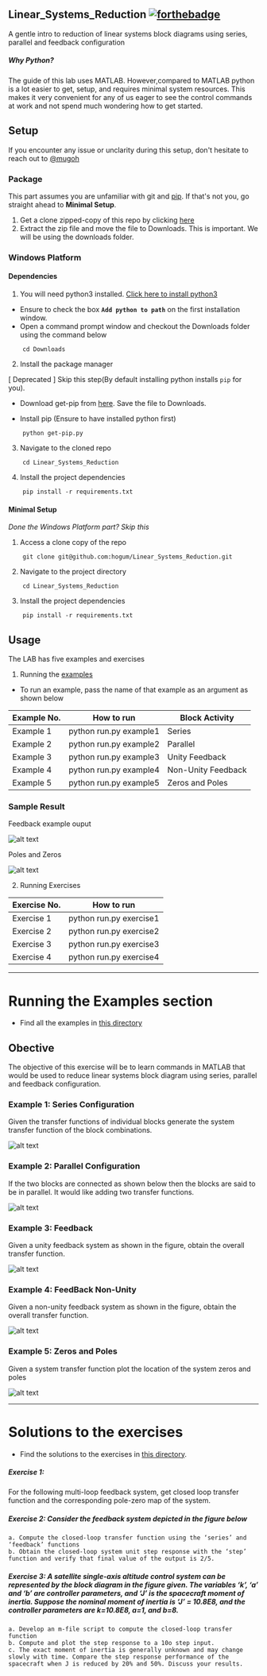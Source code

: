 ## Linear_Systems_Reduction  [![forthebadge](https://forthebadge.com/images/badges/makes-people-smile.svg)](https://forthebadge.com)
A gentle intro to reduction of linear systems block diagrams using series, parallel and feedback configuration

##### Why Python?
The guide of this lab uses MATLAB. However,compared to MATLAB python is a lot easier to get, setup, and requires minimal system resources.
This makes it very convenient for any of us eager to see the control commands at work and not spend much wondering how to get started.


## Setup
If you encounter any issue or unclarity during this setup, don't hesitate to reach out to [@mugoh](https://github.com/hogum)

### Package
This part assumes you are unfamiliar with git and [pip](https://pypi.org/project/pip/). If that's not you, go straight ahead to **Minimal Setup**.
1. Get a clone zipped-copy of this repo by clicking [here](https://github.com/hogum/Linear_Systems_Reduction/archive/master.zip)
2. Extract the zip file and move the file to Downloads. This is important. We will be using the downloads folder.

### Windows Platform

#### Dependencies
1. You will need python3 installed. [Click here to install python3](https://www.python.org/ftp/python/3.7.3/python-3.7.3-amd64.exe)
- Ensure to check the box **`Add python to path`** on the first installation window.
- Open a command prompt window and checkout the Downloads folder using the command below
```shell
    cd Downloads
```
2. Install the package manager
  
  [ Deprecated ] Skip this step(By default installing python installs `pip` for you).
- Download get-pip from [here](https://bootstrap.pypa.io/get-pip.py). Save the file to Downloads.

- Install pip (Ensure to have installed python first)
```shell
    python get-pip.py
```
3. Navigate to the cloned repo
```shell
    cd Linear_Systems_Reduction
```
4. Install the project dependencies
```shell
    pip install -r requirements.txt
```

#### Minimal Setup
_Done the Windows Platform part? Skip this_
1. Access a clone copy of the repo
```shell
    git clone git@github.com:hogum/Linear_Systems_Reduction.git
```
2. Navigate to the project directory
```shell
    cd Linear_Systems_Reduction
 ```
 3. Install the project dependencies
```shell
    pip install -r requirements.txt
```

## Usage
The LAB has five examples and exercises
1. Running the [examples](https://github.com/hogum/Linear_Systems_Reduction/tree/master/linearSystems/examples)
- To run an example, pass the name of that example as an argument as shown below


Example No. | How to run | Block Activity
--- | --- | ---
Example 1 | python run.py example1 | Series
Example 2 | python run.py example2 | Parallel
Example 3 | python run.py example3 | Unity Feedback
Example 4 | python run.py example4 | Non-Unity Feedback
Example 5 | python run.py example5 | Zeros and Poles

### Sample Result
Feedback example ouput

![alt text](https://github.com/hogum/Linear_Systems_Reduction/blob/master/linearSystems/examples/data/tf.jpeg)



Poles and Zeros

![alt text](https://github.com/hogum/Linear_Systems_Reduction/blob/master/linearSystems/examples/data/poles_zrs.png)

2. Running Exercises


Exercise No. | How to run 
--- | ---
Exercise 1 | python run.py exercise1 
Exercise 2 | python run.py exercise2
Exercise 3 | python run.py exercise3
Exercise 4 | python run.py exercise4 



---

# Running the Examples section
- Find all the examples in [this directory](https://github.com/hogum/Linear_Systems_Reduction/tree/master/linearSystems/examples)

## Obective
The objective of this exercise will be to learn commands in MATLAB that would be used to reduce linear systems block diagram using series, parallel and feedback configuration.

### Example 1: Series Configuration

Given the transfer functions of individual blocks generate the system transfer
function of the block combinations.

![alt text](https://github.com/hogum/Linear_Systems_Reduction/blob/master/linearSystems/examples/data/example1.jpg)

### Example 2: Parallel Configuration
If the two blocks are connected as shown below then the blocks are said to be in parallel. It would like adding two transfer functions.

![alt text](https://github.com/hogum/Linear_Systems_Reduction/blob/master/linearSystems/examples/data/example2.jpg)


### Example 3: Feedback
Given a unity feedback system as shown in the figure, obtain the overall transfer function.

![alt text](https://github.com/hogum/Linear_Systems_Reduction/blob/master/linearSystems/examples/data/example3.jpg)

### Example 4: FeedBack Non-Unity
Given a non-unity feedback system as shown in the figure, obtain the overall transfer function.

![alt text](https://github.com/hogum/Linear_Systems_Reduction/blob/master/linearSystems/examples/data/example4.jpg)

### Example 5: Zeros and Poles
Given a system transfer function plot the location of the system zeros and poles

![alt text](https://github.com/hogum/Linear_Systems_Reduction/blob/master/linearSystems/examples/data/example5.jpg)


---


# Solutions to the exercises
- Find the solutions to the exercises in [this directory](https://github.com/hogum/Linear_Systems_Reduction/tree/master/linearSystems/exercises). 

##### Exercise 1: 
For the following multi-loop feedback system, get closed loop transfer function and the corresponding pole-zero map of the system.


##### Exercise 2: Consider the feedback system depicted in the figure below 
    a. Compute the closed-loop transfer function using the ‘series’ and ‘feedback’ functions 
    b. Obtain the closed-loop system unit step response with the ‘step’ function and verify that final value of the output is 2/5.


##### Exercise  3:  A  satellite  single-axis  altitude  control  system  can  be  represented  by  the block diagram in the figure given. The variables ‘k’, ‘a’ and ‘b’ are controller parameters, and ‘J’ is the spacecraft moment of inertia. Suppose the nominal moment of inertia is ‘J’ = 10.8E8, and the controller parameters are k=10.8E8, a=1, and b=8.

    a. Develop an m-file script to compute the closed-loop transfer function  
    b. Compute and plot the step response to a 10o step input. 
    c. The exact moment of inertia is generally unknown and may change slowly with time. Compare the step response performance of the spacecraft when J is reduced by 20% and 50%. Discuss your results.




